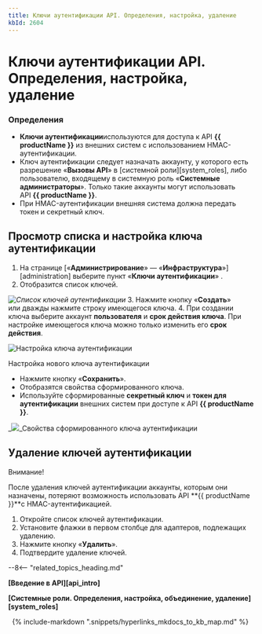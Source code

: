 ```yaml
---
title: Ключи аутентификации API. Определения, настройка, удаление
kbId: 2604
---
```


# Ключи аутентификации API. Определения, настройка, удаление

### Определения

- **Ключи аутентификации**используются для доступа к API **{{ productName }}** из внешних систем с использованием HMAC-аутентификации.
- Ключ аутентификации следует назначать аккаунту, у которого есть разрешение «**Вызовы API**» в [системной роли][system_roles], либо пользователю, входящему в системную роль «**Системные администраторы**». Только такие аккаунты могут использовать API **{{ productName }}**.
- При HMAC-аутентификации внешняя система должна передать токен и секретный ключ.

## Просмотр списка и настройка ключа аутентификации

1. На странице [«**Администрирование**» — «**Инфраструктура**»][administration] выберите пункт «**Ключи аутентификации**» *‌*.
2. Отобразится список ключей.

_![Список ключей аутентификации](https://kb.comindware.ru/assets/img_661e9c91cbad3.png)_
3. Нажмите кнопку «**Создать**» или дважды нажмите строку имеющегося ключа.
4. При создании ключа выберите аккаунт **пользователя** и **срок действия ключа**. При настройке имеющегося ключа можно только изменить его **срок действия**.

![Настройка ключа аутентификации](https://kb.comindware.ru/assets/img_661e9cc460334.png)

Настройка нового ключа аутентификации

- Нажмите кнопку «**Сохранить**».
- Отобразятся свойства сформированного ключа.
- Используйте сформированные **секретный ключ** и **токен для аутентификации** внешних систем при доступе к API **{{ productName }}**.

_![](https://kb.comindware.ru/assets/img_661e9d1d1cccc.png)_Свойства сформированного ключа аутентификации

## Удаление ключей аутентификации

Внимание!

После удаления ключей аутентификации аккаунты, которым они назначены, потеряют возможность использовать API **{{ productName }}**с HMAC-аутентификацией.

1. Откройте список ключей аутентификации.
2. Установите флажки в первом столбце для адаптеров, подлежащих удалению.
3. Нажмите кнопку «**Удалить**».
4. Подтвердите удаление ключей.

--8<-- "related_topics_heading.md"

**[Введение в API][api_intro]**

**[Системные роли. Определения, настройка, объединение, удаление][system_roles]**



 
{% include-markdown ".snippets/hyperlinks_mkdocs_to_kb_map.md" %}
